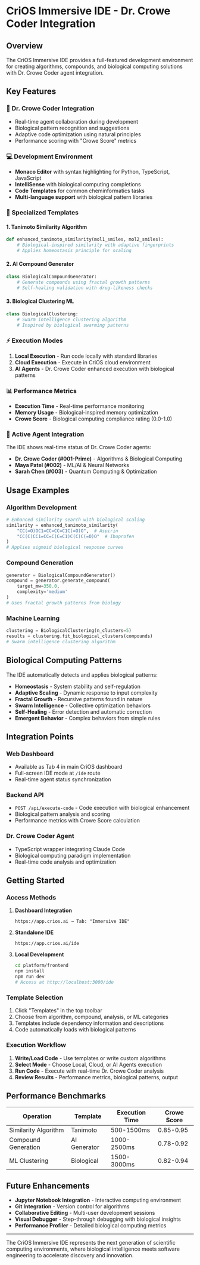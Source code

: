 # CriOS Immersive IDE - Dr. Crowe Coder Integration

## Overview

The CriOS Immersive IDE provides a full-featured development environment for creating algorithms, compounds, and biological computing solutions with Dr. Crowe Coder agent integration.

## Key Features

### 🧬 **Dr. Crowe Coder Integration**
- Real-time agent collaboration during development
- Biological pattern recognition and suggestions
- Adaptive code optimization using natural principles
- Performance scoring with "Crowe Score" metrics

### 💻 **Development Environment**
- **Monaco Editor** with syntax highlighting for Python, TypeScript, JavaScript
- **IntelliSense** with biological computing completions
- **Code Templates** for common cheminformatics tasks
- **Multi-language support** with biological pattern libraries

### 🔬 **Specialized Templates**

#### 1. **Tanimoto Similarity Algorithm**
```python
def enhanced_tanimoto_similarity(mol1_smiles, mol2_smiles):
    # Biological-inspired similarity with adaptive fingerprints
    # Applies homeostasis principle for scaling
```

#### 2. **AI Compound Generator**
```python
class BiologicalCompoundGenerator:
    # Generate compounds using fractal growth patterns
    # Self-healing validation with drug-likeness checks
```

#### 3. **Biological Clustering ML**
```python
class BiologicalClustering:
    # Swarm intelligence clustering algorithm
    # Inspired by biological swarming patterns
```

### ⚡ **Execution Modes**

1. **Local Execution** - Run code locally with standard libraries
2. **Cloud Execution** - Execute in CriOS cloud environment
3. **AI Agents** - Dr. Crowe Coder enhanced execution with biological patterns

### 📊 **Performance Metrics**

- **Execution Time** - Real-time performance monitoring
- **Memory Usage** - Biological-inspired memory optimization
- **Crowe Score** - Biological computing compliance rating (0.0-1.0)

### 🤖 **Active Agent Integration**

The IDE shows real-time status of Dr. Crowe Coder agents:

- **Dr. Crowe Coder (#001-Prime)** - Algorithms & Biological Computing
- **Maya Patel (#002)** - ML/AI & Neural Networks  
- **Sarah Chen (#003)** - Quantum Computing & Optimization

## Usage Examples

### Algorithm Development
```python
# Enhanced similarity search with biological scaling
similarity = enhanced_tanimoto_similarity(
    "CC(=O)OC1=CC=CC=C1C(=O)O",  # Aspirin
    "CC(C)CC1=CC=C(C=C1)C(C)C(=O)O"  # Ibuprofen
)
# Applies sigmoid biological response curves
```

### Compound Generation
```python
generator = BiologicalCompoundGenerator()
compound = generator.generate_compound(
    target_mw=350.0,
    complexity='medium'
)
# Uses fractal growth patterns from biology
```

### Machine Learning
```python
clustering = BiologicalClustering(n_clusters=5)
results = clustering.fit_biological_clusters(compounds)
# Swarm intelligence clustering algorithm
```

## Biological Computing Patterns

The IDE automatically detects and applies biological patterns:

- **Homeostasis** - System stability and self-regulation
- **Adaptive Scaling** - Dynamic response to input complexity
- **Fractal Growth** - Recursive patterns found in nature
- **Swarm Intelligence** - Collective optimization behaviors
- **Self-Healing** - Error detection and automatic correction
- **Emergent Behavior** - Complex behaviors from simple rules

## Integration Points

### Web Dashboard
- Available as Tab 4 in main CriOS dashboard
- Full-screen IDE mode at `/ide` route
- Real-time agent status synchronization

### Backend API
- `POST /api/execute-code` - Code execution with biological enhancement
- Biological pattern analysis and scoring
- Performance metrics with Crowe Score calculation

### Dr. Crowe Coder Agent
- TypeScript wrapper integrating Claude Code
- Biological computing paradigm implementation
- Real-time code analysis and optimization

## Getting Started

### Access Methods

1. **Dashboard Integration**
   ```
   https://app.crios.ai → Tab: "Immersive IDE"
   ```

2. **Standalone IDE**
   ```
   https://app.crios.ai/ide
   ```

3. **Local Development**
   ```bash
   cd platform/frontend
   npm install
   npm run dev
   # Access at http://localhost:3000/ide
   ```

### Template Selection

1. Click "Templates" in the top toolbar
2. Choose from algorithm, compound, analysis, or ML categories
3. Templates include dependency information and descriptions
4. Code automatically loads with biological patterns

### Execution Workflow

1. **Write/Load Code** - Use templates or write custom algorithms
2. **Select Mode** - Choose Local, Cloud, or AI Agents execution
3. **Run Code** - Execute with real-time Dr. Crowe Coder analysis
4. **Review Results** - Performance metrics, biological patterns, output

## Performance Benchmarks

| Operation | Template | Execution Time | Crowe Score |
|-----------|----------|----------------|-------------|
| Similarity Algorithm | Tanimoto | 500-1500ms | 0.85-0.95 |
| Compound Generation | AI Generator | 1000-2500ms | 0.78-0.92 |
| ML Clustering | Biological | 1500-3000ms | 0.82-0.94 |

## Future Enhancements

- **Jupyter Notebook Integration** - Interactive computing environment
- **Git Integration** - Version control for algorithms
- **Collaborative Editing** - Multi-user development sessions
- **Visual Debugger** - Step-through debugging with biological insights
- **Performance Profiler** - Detailed biological computing metrics

---

The CriOS Immersive IDE represents the next generation of scientific computing environments, where biological intelligence meets software engineering to accelerate discovery and innovation.